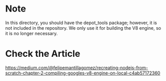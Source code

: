 # Note 
In this directory, you should have the depot_tools package; however, it is not included in the repository. We only use it for building the V8 engine, so it is no longer necessary.

# Check the Article

https://medium.com/@felipemantillagomez/recreating-nodejs-from-scratch-chapter-2-compiling-googles-v8-engine-on-local-c4ab57172360
